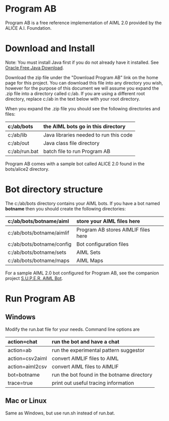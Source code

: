 # Program AB #

Program AB is a free reference implementation of AIML 2.0 provided by the ALICE A.I. Foundation.

# Download and Install #

Note: You must install Java first if you do not already have it installed.   See [Oracle Free Java Download](http://www.java.com/en/download/index.jsp).

Download the zip file under the "Download Program AB" link on the home page for this project.   You can download this file into any directory you wish, however for the purpose of this document we will assume you expand the .zip file into a directory called c:/ab.  If you are using a different root directory, replace c:/ab in the text below with your root directory.


When you expand the .zip file you should see the following directories and files:

| c:/ab/bots | the AIML bots go in this directory |
|:-----------|:-----------------------------------|
| c:/ab/lib  | Java libraries needed to run this code |
| c:/ab/out  | Java class file directory          |
| c:/ab/run.bat | batch file to run Program AB       |

Program AB comes with a sample bot called ALICE 2.0 found in the bots/alice2 directory.

# Bot directory structure #

The c:/ab/bots directory contains your AIML bots.  If you have a bot named **botname** then you should create the following directories:

| c:/ab/bots/botname/aiml | store your AIML files here |
|:------------------------|:---------------------------|
| c:/ab/bots/botname/aimlif | Program AB stores AIMLIF files here |
| c:/ab/bots/botname/config | Bot configuration files    |
| c:/ab/bots/botname/sets | AIML Sets                  |
| c:/ab/bots/botname/maps | AIML Maps                  |

For a sample AIML 2.0 bot configured for Program AB, see the companion project [S.U.P.E.R. AIML Bot](https://code.google.com/p/aiml-en-us-foundation-super/).

# Run Program AB #

## Windows ##

Modify the run.bat file for your needs.  Command line options are

| action=chat | run the bot and have a chat |
|:------------|:----------------------------|
| action=ab   | run the experimental pattern suggestor |
| action=csv2aiml | convert AIMLIF files to AIML |
| action=aiml2csv | convert AIML files to AIMLIF |
| bot=botname | run the bot found in the botname directory |
| trace=true  | print out useful tracing information |

## Mac or Linux ##

Same as Windows, but use run.sh instead of run.bat.